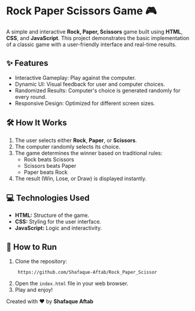 <!DOCTYPE html>
<html lang="en">
<head>
    <meta charset="UTF-8">
    <meta name="viewport" content="width=device-width, initial-scale=1.0">
</head>
<body>
    <div class="content">
        <h1>Rock Paper Scissors Game 🎮</h1>
        <p>
            A simple and interactive <strong>Rock, Paper, Scissors</strong> game built using <strong>HTML</strong>, <strong>CSS</strong>, and <strong>JavaScript</strong>. 
            This project demonstrates the basic implementation of a classic game with a user-friendly interface and real-time results.
        </p>
        <h2>✨ Features</h2>
        <ul>
            <li>Interactive Gameplay: Play against the computer.</li>
            <li>Dynamic UI: Visual feedback for user and computer choices.</li>
            <li>Randomized Results: Computer's choice is generated randomly for every round.</li>
            <li>Responsive Design: Optimized for different screen sizes.</li>
        </ul>
        <h2>🛠 How It Works</h2>
        <ol>
            <li>The user selects either <strong>Rock</strong>, <strong>Paper</strong>, or <strong>Scissors</strong>.</li>
            <li>The computer randomly selects its choice.</li>
            <li>The game determines the winner based on traditional rules:
                <ul>
                    <li>Rock beats Scissors</li>
                    <li>Scissors beats Paper</li>
                    <li>Paper beats Rock</li>
                </ul>
            </li>
            <li>The result (Win, Lose, or Draw) is displayed instantly.</li>
        </ol>
        <h2>💻 Technologies Used</h2>
        <ul>
            <li><strong>HTML:</strong> Structure of the game.</li>
            <li><strong>CSS:</strong> Styling for the user interface.</li>
            <li><strong>JavaScript:</strong> Logic and interactivity.</li>
        </ul>
        <h2>🚀 How to Run</h2>
        <ol>
            <li>Clone the repository:
                <pre><code> https://github.com/Shafaque-Aftab/Rock_Paper_Scissor</code></pre>
            </li>
            <li>Open the <code>index.html</code> file in your web browser.</li>
            <li>Play and enjoy!</li>
        </ol>
        <div class="footer">
            <p>Created with ❤ by <strong>Shafaque Aftab</strong></p>
        </div>
    </div>
</body>
</html>
